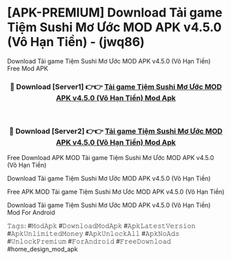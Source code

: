 # [APK-PREMIUM] Download Tải game Tiệm Sushi Mơ Ước MOD APK v4.5.0 (Vô Hạn Tiền) - (jwq86)
Download Tải game Tiệm Sushi Mơ Ước MOD APK v4.5.0 (Vô Hạn Tiền) Free Mod APK

<div align="center">
<h3>🔴 Download [Server1] 👉👉 <a href="https://apk-comot.site?title=Tải_game_Tiệm_Sushi_Mơ_Ước_MOD_APK_v4.5.0_(Vô_Hạn_Tiền)">Tải game Tiệm Sushi Mơ Ước MOD APK v4.5.0 (Vô Hạn Tiền) Mod Apk</a></h3><br>

<h3>🔴 Download [Server2] 👉👉 <a href="https://apk-comot.site?title=Tải_game_Tiệm_Sushi_Mơ_Ước_MOD_APK_v4.5.0_(Vô_Hạn_Tiền)">Tải game Tiệm Sushi Mơ Ước MOD APK v4.5.0 (Vô Hạn Tiền) Mod Apk</a></h3>
</div>


Free Download APK MOD Tải game Tiệm Sushi Mơ Ước MOD APK v4.5.0 (Vô Hạn Tiền)

Download Tải game Tiệm Sushi Mơ Ước MOD APK v4.5.0 (Vô Hạn Tiền) 

Free APK MOD Tải game Tiệm Sushi Mơ Ước MOD APK v4.5.0 (Vô Hạn Tiền) 

Download Tải game Tiệm Sushi Mơ Ước MOD APK v4.5.0 (Vô Hạn Tiền) Mod For Android

𝚃𝚊𝚐𝚜: #𝙼𝚘𝚍𝙰𝚙𝚔 #𝙳𝚘𝚠𝚗𝚕𝚘𝚊𝚍𝙼𝚘𝚍𝙰𝚙𝚔 #𝙰𝚙𝚔𝙻𝚊𝚝𝚎𝚜𝚝𝚅𝚎𝚛𝚜𝚒𝚘𝚗 #𝙰𝚙𝚔𝚄𝚗𝚕𝚒𝚖𝚒𝚝𝚎𝚍𝙼𝚘𝚗𝚎𝚢 #𝙰𝚙𝚔𝚄𝚗𝚕𝚘𝚌𝚔𝙰𝚕𝚕 #𝙰𝚙𝚔𝙽𝚘𝙰𝚍𝚜 #𝚄𝚗𝚕𝚘𝚌𝚔𝙿𝚛𝚎𝚖𝚒𝚞𝚖 #𝙵𝚘𝚛𝙰𝚗𝚍𝚛𝚘𝚒𝚍 #𝙵𝚛𝚎𝚎𝙳𝚘𝚠𝚗𝚕𝚘𝚊𝚍 #home_design_mod_apk